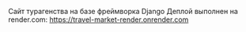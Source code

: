 Сайт турагенства на базе фреймворка Django
Деплой выполнен на render.com:
https://travel-market-render.onrender.com
